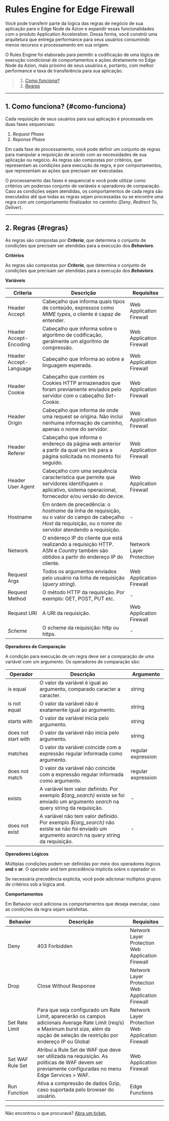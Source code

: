 # Rules Engine for Edge Firewall

Você pode transferir parte da lógica das regras de negócio de sua aplicação para o Edge Node da Azion e expandir essas funcionalidades com o produto Application Acceleration. Dessa forma, você constrói uma arquitetura que entrega performance para seus usuários consumindo menos recursos e processamento em sua origem.

O Rules Engine foi elaborado para permitir a codificação de uma lógica de execução condicional de comportamentos e ações diretamente no Edge Node da Azion, mais próximo de seus usuários e, portanto, com melhor performance e taxa de transferência para sua aplicação.

> 1. *[Como funciona?](#como-funciona)*
> 2. *[Regras](#regras)*

---

## 1. Como funciona? {#como-funciona}

Cada requisição de seus usuários para sua aplicação é processada em duas fases sequenciais:

1.  *Request Phase*
2.  *Reponse Phase*

Em cada fase de processamento, você pode definir um conjunto de regras para manipular a requisição de acordo com as necessidades de sua aplicação ou negócio. As regras são compostas por critérios, que representam as condições para execução da regra, e por comportamentos, que representam as ações que precisam ser executadas.

O processamento das fases é sequencial e você pode utilizar como critérios um poderoso conjunto de variáveis e operadores de comparação. Caso as condições sejam atendidas, os comportamentos de cada regra são executados até que todas as regras sejam processadas ou se encontre uma regra com um comportamento finalizador no caminho (_Deny_, _Redirect To_, _Deliver_).

---

## 2. Regras {#regras}

As regras são compostas por ***Criteria***, que determina o conjunto de condições que precisam ser atendidas para a execução dos ***Behaviors***.

**Critérios**

As regras são compostas por ***Criteria***, que determina o conjunto de condições que precisam ser atendidas para a execução dos ***Behaviors***.

**Variáveis**

| Criteria | Descrição | Requisitos |
|----------|-----------|------------|
| Header Accept | Cabeçalho que informa quais tipos de conteúdo, expressos como *MIME types*, o cliente é capaz de entender.| Web Application Firewall |
| Header Accept-Encoding | Cabeçalho que informa sobre o algoritmo de codificação, geralmente um algoritmo de compressão.| Web Application Firewall |
| Header Accept-Language | Cabeçalho que Informa ao sobre a linguagem esperada. | Web Application Firewall |
| Header Cookie | Cabeçalho que contém os Cookies HTTP armazenados que foram previamente enviados pelo servidor com o cabeçalho *Set-Cookie*. | Web Application Firewall |
| Header Origin | Cabeçalho que informa de onde uma request se origina. Não inclui nenhuma informação de caminho, apenas o nome do servidor. | Web Application Firewall |
| Header Referer | Cabeçalho que informa o endereço da página web anterior a partir da qual um link para a página solicitada no momento foi seguido. | Web Application Firewall |
| Header User Agent | Cabeçalho com uma sequência característica que permite que servidores identifiquem o aplicativo, sistema operacional, fornecedor e/ou versão do device. | Web Application Firewall |
| Hostname | Em ordem de precedência: o *hostname* da linha de requisição, ou o valor do campo de cabeçalho *Host* da requisição, ou o nome do servidor atendendo a requisição. | - |
| Network | O endereço IP do cliente que está realizando a requisição HTTP. ASN e *Country* também são obtidos a partir do endereço IP do cliente. | Network Layer Protection |
| Request Args | Todos os argumentos enviados pelo usuário na linha de requisição (*query string*). | Web Application Firewall |
| Request Method| O método HTTP da requisição. Por exemplo: GET, POST, PUT etc. | - |
| Request URI | A URI da requisição. | Web Application Firewall |
| *Scheme* | O scheme da requisição: http ou https. | - |


**Operadores de Comparação**

A condição para execução de um regra deve ser a comparação de uma variável com um argumento. Os operadores de comparação são:

| Operador | Descrição | Argumento | 
|----------|-----------|-----------|
| is equal | O valor da variável é igual ao argumento, comparado caracter a caracter. | string |
| is not equal | O valor da variável não é exatamente igual ao argumento. | string |
| starts with | O valor da variável inicia pelo argumento. | string |
| does not start with | O valor da variável não inicia pelo argumento. | string |
| matches | O valor da variável coincide com a expressão regular informada como argumento. | regular expression |
| does not match | O valor da variável não coincide com a expressão regular informada como argumento. | regular expression |
| exists | A variável tem valor definido. Por exemplo _${arg_search}_ existe se foi enviado um argumento _search_ na query string da requisição. | - |
| does not exist |A variável não tem valor definido. Por exemplo _${arg_search}_ não existe se não foi enviado um argumento _search_ na query string da requisição. | - |

**Operadores Lógicos**

Múltiplas condições podem ser definidas por meio dos operadores lógicos **and** e **or**. O operador and tem precedência implícita sobre o operador or.

Se necessária precedência explícita, você pode adicionar múltiplos grupos de critérios sob a lógica and.

**Comportamentos**

Em Behavior você adiciona os comportamentos que deseja executar, caso as condições da regra sejam satisfeitas.

| Behavior | Descrição | Requisitos |
|----------|-----------|------------|     
| Deny | 403 Forbidden| Network Layer Protection <br> Web Application Firewall |      
| Drop | Close Without Response| Network Layer Protection <br> Web Application Firewall|
| Set Rate Limit | Para que seja configurado um Rate Limit, aparecerão os  campos adicionais Average Rate Limit (req/s) e Maximum burst size, além da opção de seleção de restrição por endereço IP ou Global| Network Layer Protection <br> Web Application Firewall|
| Set WAF Rule Set | Atribui a Rule Set de WAF que deve ser utilizada na requisição. As políticas de WAF devem ser previamente configuradas no menu Edge Services > WAF.| Web Application Firewall |
| Run Function | Ativa a compressão de dados Gzip, caso suportada pelo browser do usuário.| Edge Functions |

---

Não encontrou o que procurava? [Abra um ticket.](https://tickets.azion.com/)